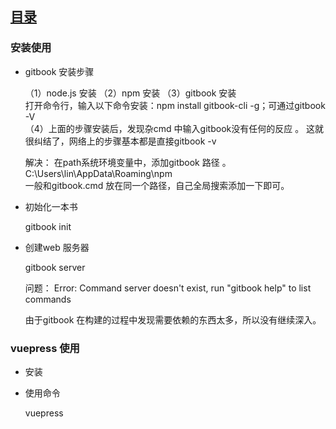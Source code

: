  
## [目录](README.md) 
### 安装使用 


-   gitbook 安装步骤 

    （1）node.js 安装 
    （2）npm 安装 
    （3）gitbook 安装  
    打开命令行，输入以下命令安装：npm install gitbook-cli -g；可通过gitbook -V  
    （4）上面的步骤安装后，发现杂cmd 中输入gitbook没有任何的反应 。 
    这就很纠结了，网络上的步骤基本都是直接gitbook  -v  

    解决： 在path系统环境变量中，添加gitbook 路径 。 C:\Users\lin\AppData\Roaming\npm    
        一般和gitbook.cmd  放在同一个路径，自己全局搜索添加一下即可。 

-  初始化一本书 

    gitbook init 

-  创建web 服务器 

    gitbook server 

    问题：  Error: Command server doesn't exist, run "gitbook help" to list commands  

    由于gitbook 在构建的过程中发现需要依赖的东西太多，所以没有继续深入。 

### vuepress 使用 

- 安装  


- 使用命令  

    vuepress 